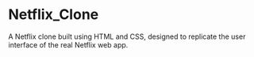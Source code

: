 # Netflix_Clone
A Netflix clone built using HTML and CSS, designed to replicate the user interface of the real Netflix web app.
